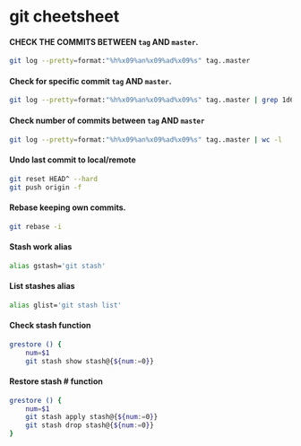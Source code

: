 # git cheetsheet

#### CHECK THE COMMITS BETWEEN `tag` AND `master`. 
```bash
git log --pretty=format:"%h%x09%an%x09%ad%x09%s" tag..master
```

#### Check for specific commit `tag` AND `master`.
```bash
git log --pretty=format:"%h%x09%an%x09%ad%x09%s" tag..master | grep 1d6fe8c
```

#### Check number of commits between `tag` AND `master`
```bash
git log --pretty=format:"%h%x09%an%x09%ad%x09%s" tag..master | wc -l
```

#### Undo last commit to local/remote
```bash
git reset HEAD^ --hard
git push origin -f
```

#### Rebase keeping own commits.

```bash
git rebase -i 
```
<!--stackedit_data:
eyJoaXN0b3J5IjpbMjExMTAyODk3NCwxOTcwNzI1MzY1XX0=
-->

#### Stash work alias

```bash
alias gstash='git stash'
```

#### List stashes alias

```bash
alias glist='git stash list'
```

#### Check stash function
```bash
grestore () {
    num=$1
    git stash show stash@{${num:=0}}
```

#### Restore stash # function
```bash
grestore () {
    num=$1
    git stash apply stash@{${num:=0}}
    git stash drop stash@{${num:=0}}
}
```
